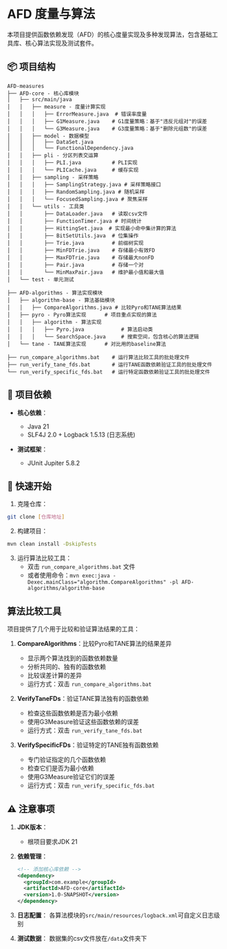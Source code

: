 # AFD 度量与算法

本项目提供函数依赖发现（AFD）的核心度量实现及多种发现算法，包含基础工具库、核心算法实现及测试套件。

## 📦 项目结构

```
AFD-measures
├── AFD-core - 核心库模块
│   ├── src/main/java
│   │   ├── measure - 度量计算实现
│   │   │   ├── ErrorMeasure.java  # 错误率度量
│   │   │   ├── G1Measure.java    # G1度量策略：基于"违反元组对"的误差
│   │   │   └── G3Measure.java    # G3度量策略：基于"删除元组数"的误差
│   │   ├── model - 数据模型
│   │   │   ├── DataSet.java
│   │   │   └── FunctionalDependency.java
│   │   ├── pli - 分区列表交运算
│   │   │   ├── PLI.java          # PLI实现
│   │   │   └── PLICache.java     # 缓存实现
│   │   ├── sampling - 采样策略
│   │   │   ├── SamplingStrategy.java # 采样策略接口
│   │   │   ├── RandomSampling.java # 随机采样
│   │   │   └── FocusedSampling.java # 聚焦采样
│   │   └── utils - 工具类
│   │       ├── DataLoader.java   # 读取csv文件
│   │       ├── FunctionTimer.java # 时间统计
│   │       ├── HittingSet.java  # 实现最小命中集计算的算法
│   │       ├── BitSetUtils.java  # 位集操作
│   │       ├── Trie.java         # 前缀树实现
│   │       ├── MinFDTrie.java    # 存储最小有效FD
│   │       ├── MaxFDTrie.java    # 存储最大nonFD
│   │       ├── Pair.java         # 存储一个对
│   │       └── MinMaxPair.java   # 维护最小值和最大值
│   └── test - 单元测试

├── AFD-algorithms - 算法实现模块
│   ├── algorithm-base - 算法基础模块
│   │   ├── CompareAlgorithms.java # 比较Pyro和TANE算法结果
│   ├── pyro - Pyro算法实现      # 项目重点实现的算法
│   │   ├── algorithm - 算法实现
│   │   │   ├── Pyro.java            # 算法启动类
│   │   │   └── SearchSpace.java     # 搜索空间，包含核心的算法逻辑
│   └── tane - TANE算法实现      # 对比用的baseline算法

├── run_compare_algorithms.bat    # 运行算法比较工具的批处理文件
├── run_verify_tane_fds.bat       # 运行TANE函数依赖验证工具的批处理文件
└── run_verify_specific_fds.bat   # 运行特定函数依赖验证工具的批处理文件
```

## 🔧 项目依赖

- **核心依赖**：
  - Java 21
  - SLF4J 2.0 + Logback 1.5.13 (日志系统)

- **测试框架**：
  - JUnit Jupiter 5.8.2

## 🚀 快速开始

1. 克隆仓库：
```bash
git clone [仓库地址]
```
2. 构建项目：
```bash
mvn clean install -DskipTests
```
3. 运行算法比较工具：
   - 双击 `run_compare_algorithms.bat` 文件
   - 或者使用命令：`mvn exec:java -Dexec.mainClass="algorithm.CompareAlgorithms" -pl AFD-algorithms/algorithm-base`

## 算法比较工具

项目提供了几个用于比较和验证算法结果的工具：

1. **CompareAlgorithms**：比较Pyro和TANE算法的结果差异
   - 显示两个算法找到的函数依赖数量
   - 分析共同的、独有的函数依赖
   - 比较误差计算的差异
   - 运行方式：双击 `run_compare_algorithms.bat`

2. **VerifyTaneFDs**：验证TANE算法独有的函数依赖
   - 检查这些函数依赖是否为最小依赖
   - 使用G3Measure验证这些函数依赖的误差
   - 运行方式：双击 `run_verify_tane_fds.bat`

3. **VerifySpecificFDs**：验证特定的TANE独有函数依赖
   - 专门验证指定的几个函数依赖
   - 检查它们是否为最小依赖
   - 使用G3Measure验证它们的误差
   - 运行方式：双击 `run_verify_specific_fds.bat`

## ⚠️ 注意事项

1. **JDK版本**：
   - 根项目要求JDK 21

2. **依赖管理**：
   ```xml
   <!-- 添加核心库依赖 -->
   <dependency>
     <groupId>com.example</groupId>
     <artifactId>AFD-core</artifactId>
     <version>1.0-SNAPSHOT</version>
   </dependency>
   ```

3. **日志配置**：
   各算法模块的`src/main/resources/logback.xml`可自定义日志级别

4. **测试数据**：
   数据集的csv文件放在`/data`文件夹下